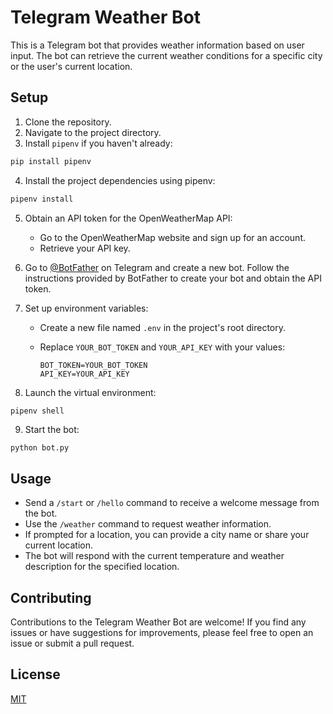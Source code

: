 # Telegram Weather Bot

This is a Telegram bot that provides weather information based on user input. The bot can retrieve the current weather conditions for a specific city or the user's current location.

## Setup

1. Clone the repository.
2. Navigate to the project directory.
3. Install `pipenv` if you haven't already:
```bash
pip install pipenv
```
4. Install the project dependencies using pipenv:
```bash
pipenv install
```

5. Obtain an API token for the OpenWeatherMap API:

   * Go to the OpenWeatherMap website and sign up for an account.
   * Retrieve your API key.
6. Go to [@BotFather](https://telegram.me/botfather) on Telegram and create a new bot. Follow the instructions provided by BotFather to create your bot and obtain the API token.

7. Set up environment variables:
   * Create a new file named `.env` in the project's root directory.

   * Replace `YOUR_BOT_TOKEN` and `YOUR_API_KEY` with your values:
     ```
     BOT_TOKEN=YOUR_BOT_TOKEN
     API_KEY=YOUR_API_KEY
     ```
8. Launch the virtual environment:
```bash
pipenv shell
```
9. Start the bot:

```shell
python bot.py
```
## Usage
* Send a `/start` or `/hello` command to receive a welcome message from the bot.
* Use the `/weather` command to request weather information.
* If prompted for a location, you can provide a city name or share your current location.
* The bot will respond with the current temperature and weather description for the specified location.
## Contributing
Contributions to the Telegram Weather Bot are welcome! If you find any issues or have suggestions for improvements, please feel free to open an issue or submit a pull request.
## License

[MIT](https://choosealicense.com/licenses/mit/)